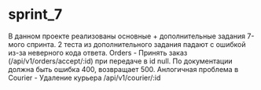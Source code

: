 # sprint_7
В данном проекте реализованы основные + дополнительные задания 7-мого спринта.
2 теста из дополнительного задания падают с ошибкой из-за неверного кода ответа.
Orders - Принять заказ (/api/v1/orders/accept/:id) при передаче в id null. По документации должна быть ошибка 400, возвращает 500.
Анлогичная проблема в Courier - Удаление курьера /api/v1/courier/:id
